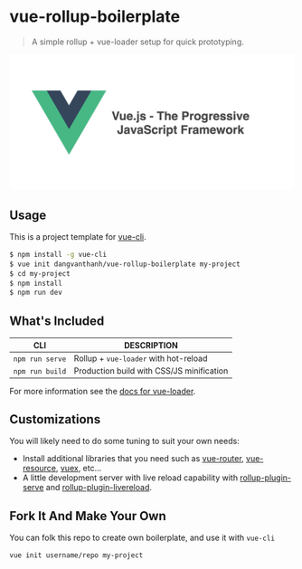 # vue-rollup-boilerplate

> A simple rollup + vue-loader setup for quick prototyping.

![](screenshot.png)

## Usage

This is a project template for [vue-cli](https://github.com/vuejs/vue-cli).

```bash
$ npm install -g vue-cli
$ vue init dangvanthanh/vue-rollup-boilerplate my-project
$ cd my-project
$ npm install
$ npm run dev
```

## What's Included

| CLI             | DESCRIPTION                               |
| --------------- | ----------------------------------------- |
| `npm run serve` | Rollup + `vue-loader` with hot-reload     |
| `npm run build` | Production build with CSS/JS minification |

For more information see the [docs for vue-loader](http://vuejs.github.io/vue-loader).

## Customizations

You will likely need to do some tuning to suit your own needs:

* Install additional libraries that you need such as [vue-router](https://github.com/vuejs/vue-router), [vue-resource](https://github.com/vuejs/vue-resource), [vuex](https://github.com/vuejs/vuex), etc...
* A little development server with live reload capability with [rollup-plugin-serve](https://github.com/thgh/rollup-plugin-serve) and [rollup-plugin-livereload](https://github.com/thgh/rollup-plugin-livereload).

## Fork It And Make Your Own

You can folk this repo to create own boilerplate, and use it with `vue-cli`

```bash
vue init username/repo my-project
```
